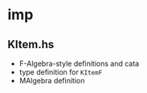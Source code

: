 # imp

## KItem.hs
  * F-Algebra-style definitions and cata
  * type definition for `KItemF`
  * MAlgebra definition
